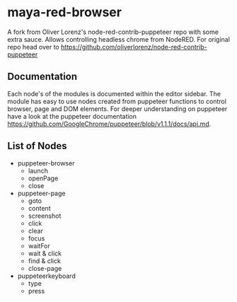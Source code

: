 # maya-red-browser

A fork from Oliver Lorenz's node-red-contrib-puppeteer repo with some extra sauce. Allows controlling headless chrome from NodeRED. For original repo head over to https://github.com/oliverlorenz/node-red-contrib-puppeteer

## Documentation

Each node's of the modules is documented within the editor sidebar. The module has easy to use nodes created from puppeteer functions to control browser, page and DOM elements. For deeper understanding on puppeteer have a look at the puppeteer documentation https://github.com/GoogleChrome/puppeteer/blob/v1.1.1/docs/api.md. 

## List of Nodes

- puppeteer-browser
  - launch
  - openPage
  - close
- puppeteer-page
  - goto
  - content
  - screenshot
  - click
  - clear
  - focus
  - waitFor
  - wait & click
  - find & click
  - close-page
- puppeteerkeyboard
  - type
  - press